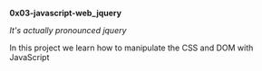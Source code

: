 **0x03-javascript-web_jquery**

*It's actually pronounced jquery*

In this project we learn how to manipulate the CSS and DOM with JavaScript

